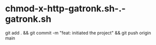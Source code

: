 # chmod-x-http-gatronk.sh-.-gatronk.sh
git add . &amp;&amp; git commit -m "feat: initiated the project" &amp;&amp; git push origin main
